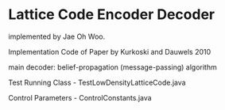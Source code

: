 # Lattice Code Encoder Decoder

implemented by Jae Oh Woo.

Implementation Code of Paper by Kurkoski and Dauwels 2010

main decoder: belief-propagation (message-passing) algorithm

Test Running Class - TestLowDensityLatticeCode.java

Control Parameters - ControlConstants.java
